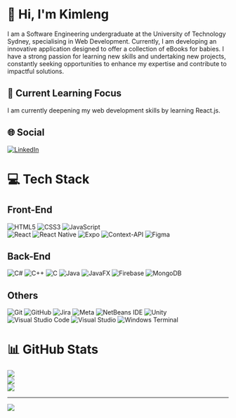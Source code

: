 # 👋 Hi, I'm Kimleng
I am a Software Engineering undergraduate at the University of Technology Sydney, specialising in Web Development. Currently, I am developing an innovative application designed to offer a collection of eBooks for babies. I have a strong passion for learning new skills and undertaking new projects, constantly seeking opportunities to enhance my expertise and contribute to impactful solutions.

## 💭 Current Learning Focus
I am currently deepening my web development skills by learning React.js.

## 🌐 Social
[![LinkedIn](https://img.shields.io/badge/LinkedIn-%230077B5.svg?logo=linkedin&logoColor=white)](https://www.linkedin.com/in/kimlengthai/) 

# 💻 Tech Stack

## Front-End
![HTML5](https://img.shields.io/badge/html5-%23E34F26.svg?style=for-the-badge&logo=html5&logoColor=white)
![CSS3](https://img.shields.io/badge/css3-%231572B6.svg?style=for-the-badge&logo=css3&logoColor=white) 
![JavaScript](https://img.shields.io/badge/javascript-%23323330.svg?style=for-the-badge&logo=javascript&logoColor=%23F7DF1E)  
![React](https://img.shields.io/badge/react-%2320232a.svg?style=for-the-badge&logo=react&logoColor=%2361DAFB) 
![React Native](https://img.shields.io/badge/react_native-%2320232a.svg?style=for-the-badge&logo=react&logoColor=%2361DAFB) 
![Expo](https://img.shields.io/badge/expo-1C1E24?style=for-the-badge&logo=expo&logoColor=#D04A37) 
![Context-API](https://img.shields.io/badge/Context--Api-000000?style=for-the-badge&logo=react) 
![Figma](https://img.shields.io/badge/figma-%23F24E1E.svg?style=for-the-badge&logo=figma&logoColor=white) 

## Back-End
![C#](https://img.shields.io/badge/c%23-%23239120.svg?style=for-the-badge&logo=csharp&logoColor=white) 
![C++](https://img.shields.io/badge/c++-%2300599C.svg?style=for-the-badge&logo=c%2B%2B&logoColor=white) 
![C](https://img.shields.io/badge/c-%2300599C.svg?style=for-the-badge&logo=c&logoColor=white) 
![Java](https://img.shields.io/badge/java-%23ED8B00.svg?style=for-the-badge&logo=openjdk&logoColor=white) 
![JavaFX](https://img.shields.io/badge/javafx-%23FF0000.svg?style=for-the-badge&logo=javafx&logoColor=white) 
![Firebase](https://img.shields.io/badge/firebase-a08021?style=for-the-badge&logo=firebase&logoColor=ffcd34) 
![MongoDB](https://img.shields.io/badge/MongoDB-%234ea94b.svg?style=for-the-badge&logo=mongodb&logoColor=white) 

## Others 
![Git](https://img.shields.io/badge/git-%23F05033.svg?style=for-the-badge&logo=git&logoColor=white) 
![GitHub](https://img.shields.io/badge/github-%23121011.svg?style=for-the-badge&logo=github&logoColor=white) 
![Jira](https://img.shields.io/badge/jira-%230A0FFF.svg?style=for-the-badge&logo=jira&logoColor=white) 
![Meta](https://img.shields.io/badge/Meta-%230467DF.svg?style=for-the-badge&logo=Meta&logoColor=white)
![NetBeans IDE](https://img.shields.io/badge/NetBeansIDE-1B6AC6.svg?style=for-the-badge&logo=apache-netbeans-ide&logoColor=white)
![Unity](https://img.shields.io/badge/unity-%23000000.svg?style=for-the-badge&logo=unity&logoColor=white)
![Visual Studio Code](https://img.shields.io/badge/Visual%20Studio%20Code-0078d7.svg?style=for-the-badge&logo=visual-studio-code&logoColor=white)
![Visual Studio](https://img.shields.io/badge/Visual%20Studio-5C2D91.svg?style=for-the-badge&logo=visual-studio&logoColor=white)
![Windows Terminal](https://img.shields.io/badge/Windows%20Terminal-%234D4D4D.svg?style=for-the-badge&logo=windows-terminal&logoColor=white)

# 📊 GitHub Stats
![](https://github-readme-stats.vercel.app/api?username=kimlengthai&theme=default&hide_border=false&include_all_commits=false&count_private=false)<br/>
![](https://github-readme-streak-stats.herokuapp.com/?user=kimlengthai&theme=default&hide_border=false)<br/>
![](https://github-readme-stats.vercel.app/api/top-langs/?username=kimlengthai&theme=default&hide_border=false&include_all_commits=false&count_private=false&layout=compact)

---
[![](https://visitcount.itsvg.in/api?id=kimlengthai&icon=0&color=0)](https://visitcount.itsvg.in)

<!-- Proudly created with GPRM ( https://gprm.itsvg.in ) -->
